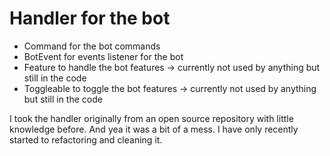 # Handler for the bot
- Command for the bot commands
- BotEvent for events listener for the bot
- Feature to handle the bot features -> currently not used by anything but still in the code
- Toggleable to toggle the bot features -> currently not used by anything but still in the code

I took the handler originally from an open source repository with little knowledge before. 
And yea it was a bit of a mess. I have only recently started to refactoring and cleaning it.